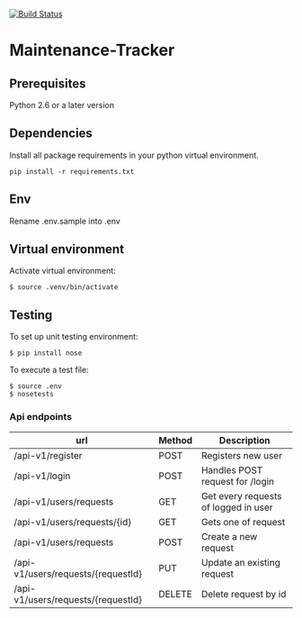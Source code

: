 [![Build Status](https://travis-ci.org/blac-siren/Maintenance-Tracker.svg?branch=deployment)](https://travis-ci.org/blac-siren/Maintenance-Tracker)
# Maintenance-Tracker


## Prerequisites

Python 2.6 or a later version

## Dependencies
Install all package requirements in your python virtual environment.
```
pip install -r requirements.txt
```
## Env
Rename .env.sample into .env

## Virtual environment
Activate virtual environment:

```
$ source .venv/bin/activate
```

## Testing
To set up unit testing environment:

```
$ pip install nose
```

To execute a test file:

```
$ source .env
$ nosetests
```




### Api endpoints

| url | Method|  Description 
| --- | --- | --- 
| /api-v1/register | POST | Registers new user 
| /api-v1/login | POST | Handles POST request for /login
| /api-v1/users/requests | GET | Get every requests of logged in user
| /api-v1/users/requests/{id} | GET | Gets one of request 
| /api-v1/users/requests | POST | Create a new request
| /api-v1/users/requests/{requestId}  | PUT | Update an existing request
| /api-v1/users/requests/{requestId} | DELETE | Delete request by id


